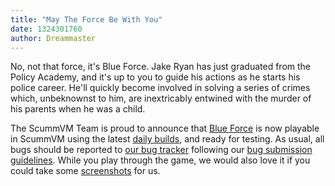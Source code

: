 ```yaml
---
title: "May The Force Be With You"
date: 1324301760
author: Dreammaster
---
```


No, not that force, it's Blue Force. Jake Ryan has just graduated from the Policy Academy, and it's up to you to guide his actions as he starts his police career. He'll quickly become involved in solving a series of crimes which, unbeknownst to him, are inextricably entwined with the murder of his parents when he was a child.

The ScummVM Team is proud to announce that [Blue Force](http://www.mobygames.com/game/dos/blue-force) is now playable in ScummVM using the latest [daily builds](/downloads/#daily), and ready for testing. As usual, all bugs should be reported to [our bug tracker](http://bugs.scummvm.org/) following our [bug submission guidelines](/faq/#question.report-bugs). While you play through the game, we would also love it if you could take some [screenshots](http://wiki.scummvm.org/index.php/Screenshots) for us.
